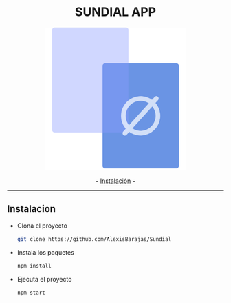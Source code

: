 <div align="center">

<h1>SUNDIAL APP</h1>

  <img src="./src/img/app-images/error-message.png" alt="Sundial App" width="330px" />

<p align="center">
  - <a href="#instalacion">Instalación</a> -
  <hr>
</p>
</div>

<h2 name="instalacion">Instalacion</h2>

- Clona el proyecto

  ```sh
  git clone https://github.com/AlexisBarajas/Sundial
  ```
- Instala los paquetes

  ```sh
  npm install
  ```
- Ejecuta el proyecto
  ```sh
  npm start
  ```